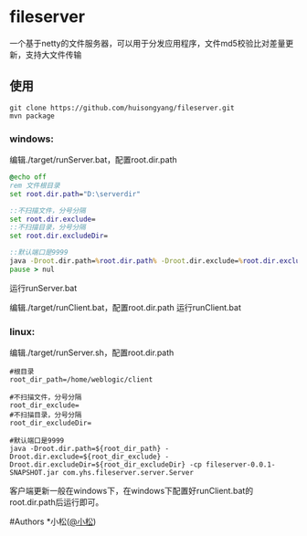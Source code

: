 # fileserver
一个基于netty的文件服务器，可以用于分发应用程序，文件md5校验比对差量更新，支持大文件传输

## 使用
```shell
git clone https://github.com/huisongyang/fileserver.git
mvn package
```
### windows:
编辑./target/runServer.bat，配置root.dir.path
```bat
@echo off
rem 文件根目录
set root.dir.path="D:\serverdir"

::不扫描文件，分号分隔
set root.dir.exclude=
::不扫描目录，分号分隔
set root.dir.excludeDir=

::默认端口是9999
java -Droot.dir.path=%root.dir.path% -Droot.dir.exclude=%root.dir.exclude% -Droot.dir.excludeDir=%root.dir.excludeDir% -cp fileserver-0.0.1-SNAPSHOT.jar com.yhs.fileserver.server.Server
pause > nul
```
运行runServer.bat

编辑./target/runClient.bat，配置root.dir.path
运行runClient.bat

### linux:
编辑./target/runServer.sh，配置root.dir.path
```shell
#根目录
root_dir_path=/home/weblogic/client

#不扫描文件，分号分隔
root_dir_exclude=
#不扫描目录，分号分隔
root_dir_excludeDir=

#默认端口是9999
java -Droot.dir.path=${root_dir_path} -Droot.dir.exclude=${root_dir_exclude} -Droot.dir.excludeDir=${root_dir_excludeDir} -cp fileserver-0.0.1-SNAPSHOT.jar com.yhs.fileserver.server.Server
```
客户端更新一般在windows下，在windows下配置好runClient.bat的root.dir.path后运行即可。

#Authors
*小松([@小松](https://github.com/huisongyang))
